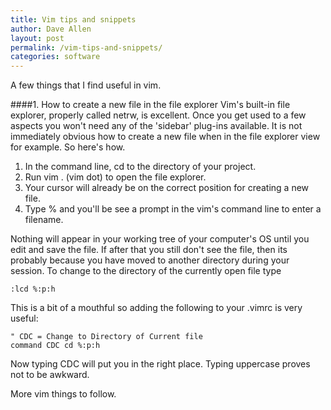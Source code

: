 ```yaml
---
title: Vim tips and snippets
author: Dave Allen
layout: post
permalink: /vim-tips-and-snippets/
categories: software
---
```

A few things that I find useful in vim.

####1.	How to create a new file in the file explorer
Vim's built-in file explorer, properly called netrw, is excellent. Once you get used to a few aspects you won't need any of the 'sidebar' plug-ins available. It is not immediately obvious how to create a new file when in the file explorer view for example. So here's how.

1.	In the command line, cd to the directory of your project.
1.	Run vim . (vim dot) to open the file explorer.
1.	Your cursor will already be on the correct position for creating a new file.
1.	Type % and you'll be see a prompt in the vim's command line to enter a filename.

Nothing will appear in your working tree of your computer's OS until you edit and save the file. If after that you still don't see the file, then its probably because you have moved to another directory during your session. To change to the directory of the currently open file type
	
	:lcd %:p:h

This is a bit of a mouthful so adding the following to your .vimrc is very useful:

	" CDC = Change to Directory of Current file
	command CDC cd %:p:h

Now typing CDC will put you in the right place. Typing uppercase proves not to be awkward.

More vim things to follow.